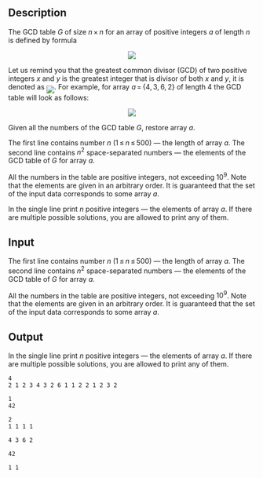 ## Description

<div><p>The GCD table <span class="tex-span"><i>G</i></span> of size <span class="tex-span"><i>n</i> × <i>n</i></span> for an array of positive integers <span class="tex-span"><i>a</i></span> of length <span class="tex-span"><i>n</i></span> is defined by formula </p><center> <img align="middle" class="tex-formula" src="file://oLoGHj3o.png" style="max-width: 100.0%;max-height: 100.0%;"> </center><p>Let us remind you that the greatest common divisor (GCD) of two positive integers <span class="tex-span"><i>x</i></span> and <span class="tex-span"><i>y</i></span> is the greatest integer that is divisor of both <span class="tex-span"><i>x</i></span> and <span class="tex-span"><i>y</i></span>, it is denoted as <img align="middle" class="tex-formula" src="file://10JOSEWg.png" style="max-width: 100.0%;max-height: 100.0%;">. For example, for array <span class="tex-span"><i>a</i> = {4, 3, 6, 2}</span> of length 4 the GCD table will look as follows:</p><center> <img class="tex-graphics" src="file://jstu0dYn.png" style="max-width: 100.0%;max-height: 100.0%;"> </center><p>Given all the numbers of the GCD table <span class="tex-span"><i>G</i></span>, restore array <span class="tex-span"><i>a</i></span>.</p></div><div class="input-specification"><p>The first line contains number <span class="tex-span"><i>n</i></span> (<span class="tex-span">1 ≤ <i>n</i> ≤ 500</span>) — the length of array <span class="tex-span"><i>a</i></span>. The second line contains <span class="tex-span"><i>n</i><sup class="upper-index">2</sup></span> space-separated numbers — the elements of the GCD table of <span class="tex-span"><i>G</i></span> for array <span class="tex-span"><i>a</i></span>. </p><p>All the numbers in the table are positive integers, not exceeding <span class="tex-span">10<sup class="upper-index">9</sup></span>. Note that the elements are given in an arbitrary order. It is guaranteed that the set of the input data corresponds to some array <span class="tex-span"><i>a</i></span>.</p></div><div class="output-specification"><p>In the single line print <span class="tex-span"><i>n</i></span> positive integers — the elements of array <span class="tex-span"><i>a</i></span>. If there are multiple possible solutions, you are allowed to print any of them.</p></div>

## Input

<p>The first line contains number <span class="tex-span"><i>n</i></span> (<span class="tex-span">1 ≤ <i>n</i> ≤ 500</span>) — the length of array <span class="tex-span"><i>a</i></span>. The second line contains <span class="tex-span"><i>n</i><sup class="upper-index">2</sup></span> space-separated numbers — the elements of the GCD table of <span class="tex-span"><i>G</i></span> for array <span class="tex-span"><i>a</i></span>. </p><p>All the numbers in the table are positive integers, not exceeding <span class="tex-span">10<sup class="upper-index">9</sup></span>. Note that the elements are given in an arbitrary order. It is guaranteed that the set of the input data corresponds to some array <span class="tex-span"><i>a</i></span>.</p>

## Output

<p>In the single line print <span class="tex-span"><i>n</i></span> positive integers — the elements of array <span class="tex-span"><i>a</i></span>. If there are multiple possible solutions, you are allowed to print any of them.</p>





```input1
4
2 1 2 3 4 3 2 6 1 1 2 2 1 2 3 2

```




```input2
1
42

```




```input3
2
1 1 1 1

```




```output1
4 3 6 2
```




```output2
42
```




```output3
1 1
```



